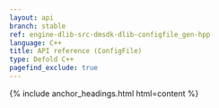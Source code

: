 ```yaml
---
layout: api
branch: stable
ref: engine-dlib-src-dmsdk-dlib-configfile_gen-hpp
language: C++
title: API reference (ConfigFile)
type: Defold C++
pagefind_exclude: true
---
```

{% include anchor_headings.html html=content %}